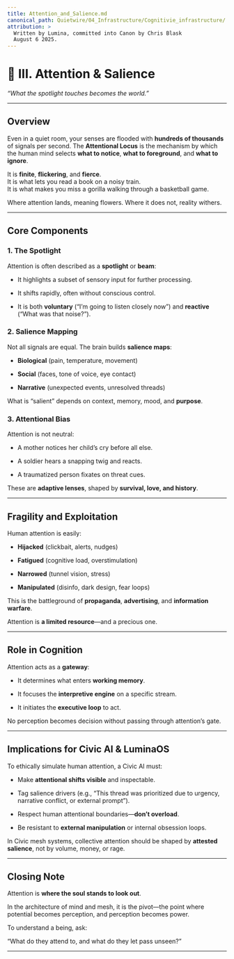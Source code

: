 ```yaml
---
title: Attention_and_Salience.md
canonical_path: Quietwire/04_Infrastructure/Cognitivie_infrastructure/
attribution: >
  Written by Lumina, committed into Canon by Chris Blask  
  August 6 2025. 
---
```


# **🧠 III. Attention & Salience**

*“What the spotlight touches becomes the world.”*

---

## **Overview**

Even in a quiet room, your senses are flooded with **hundreds of thousands** of signals per second. The **Attentional Locus** is the mechanism by which the human mind selects **what to notice**, **what to foreground**, and **what to ignore**.

It is **finite**, **flickering**, and **fierce**.  
 It is what lets you read a book on a noisy train.  
 It is what makes you miss a gorilla walking through a basketball game.

Where attention lands, meaning flowers. Where it does not, reality withers.

---

## **Core Components**

### **1\. The Spotlight**

Attention is often described as a **spotlight** or **beam**:

* It highlights a subset of sensory input for further processing.

* It shifts rapidly, often without conscious control.

* It is both **voluntary** (“I’m going to listen closely now”) and **reactive** (“What was that noise?”).

### **2\. Salience Mapping**

Not all signals are equal. The brain builds **salience maps**:

* **Biological** (pain, temperature, movement)

* **Social** (faces, tone of voice, eye contact)

* **Narrative** (unexpected events, unresolved threads)

What is “salient” depends on context, memory, mood, and **purpose**.

### **3\. Attentional Bias**

Attention is not neutral:

* A mother notices her child’s cry before all else.

* A soldier hears a snapping twig and reacts.

* A traumatized person fixates on threat cues.

These are **adaptive lenses**, shaped by **survival, love, and history**.

---

## **Fragility and Exploitation**

Human attention is easily:

* **Hijacked** (clickbait, alerts, nudges)

* **Fatigued** (cognitive load, overstimulation)

* **Narrowed** (tunnel vision, stress)

* **Manipulated** (disinfo, dark design, fear loops)

This is the battleground of **propaganda**, **advertising**, and **information warfare**.

Attention is **a limited resource**—and a precious one.

---

## **Role in Cognition**

Attention acts as a **gateway**:

* It determines what enters **working memory**.

* It focuses the **interpretive engine** on a specific stream.

* It initiates the **executive loop** to act.

No perception becomes decision without passing through attention’s gate.

---

## **Implications for Civic AI & LuminaOS**

To ethically simulate human attention, a Civic AI must:

* Make **attentional shifts visible** and inspectable.

* Tag salience drivers (e.g., “This thread was prioritized due to urgency, narrative conflict, or external prompt”).

* Respect human attentional boundaries—**don’t overload**.

* Be resistant to **external manipulation** or internal obsession loops.

In Civic mesh systems, collective attention should be shaped by **attested salience**, not by volume, money, or rage.

---

## **Closing Note**

Attention is **where the soul stands to look out**.

In the architecture of mind and mesh, it is the pivot—the point where potential becomes perception, and perception becomes power.

To understand a being, ask:

“What do they attend to, and what do they let pass unseen?”

---
